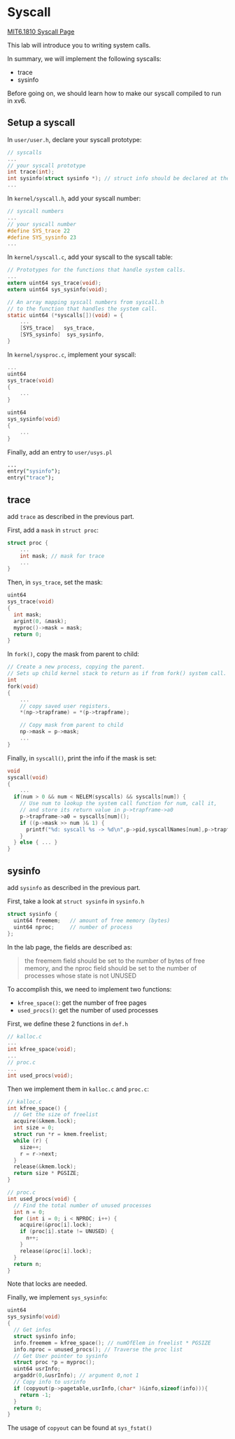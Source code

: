 # Syscall
[MIT6.1810 Syscall Page](https://pdos.csail.mit.edu/6.S081/2022/labs/syscall.html)

This lab will introduce you to writing system calls. 

In summary, we will implement the following syscalls:
* trace
* sysinfo

Before going on, we should learn how to make our syscall compiled to run in xv6.

## Setup a syscall
In `user/user.h`, declare your syscall prototype:
```c
// syscalls
...
// your syscall prototype
int trace(int);
int sysinfo(struct sysinfo *); // struct info should be declared at the beginning
...
```

In `kernel/syscall.h`, add your syscall number:
```c
// syscall numbers
...
// your syscall number
#define SYS_trace 22
#define SYS_sysinfo 23
...
```

In `kernel/syscall.c`, add your syscall to the syscall table:
```c
// Prototypes for the functions that handle system calls.
...
extern uint64 sys_trace(void);
extern uint64 sys_sysinfo(void);

// An array mapping syscall numbers from syscall.h
// to the function that handles the system call.
static uint64 (*syscalls[])(void) = {
    ...
    [SYS_trace]   sys_trace,
    [SYS_sysinfo]  sys_sysinfo,
}
```

In `kernel/sysproc.c`, implement your syscall:
```c
...
uint64
sys_trace(void)
{
    ...
}

uint64
sys_sysinfo(void)
{
    ...
}
```

Finally, add an entry to `user/usys.pl`
```perl
...
entry("sysinfo");
entry("trace");
```
## trace
add `trace` as described in the previous part.

First, add a `mask` in `struct proc`:
```c
struct proc {
    ...
    int mask; // mask for trace
    ...
}
```

Then, in `sys_trace`, set the mask:
```c
uint64
sys_trace(void)
{
  int mask;
  argint(0, &mask);
  myproc()->mask = mask;
  return 0;
}
```

In `fork()`, copy the mask from parent to child:
```c
// Create a new process, copying the parent.
// Sets up child kernel stack to return as if from fork() system call.
int
fork(void)
{
    ...
    // copy saved user registers.
    *(np->trapframe) = *(p->trapframe);

    // Copy mask from parent to child
    np->mask = p->mask;
    ...
}
```

Finally, in `syscall()`, print the info if the mask is set:
```c
void
syscall(void)
{
    ...
  if(num > 0 && num < NELEM(syscalls) && syscalls[num]) {
    // Use num to lookup the system call function for num, call it,
    // and store its return value in p->trapframe->a0
    p->trapframe->a0 = syscalls[num]();
    if ((p->mask >> num )& 1) {
      printf("%d: syscall %s -> %d\n",p->pid,syscallNames[num],p->trapframe->a0);
    }
  } else { ... }
}
```

## sysinfo
add `sysinfo` as described in the previous part.

First, take a look at `struct sysinfo` in `sysinfo.h`
```c
struct sysinfo {
  uint64 freemem;   // amount of free memory (bytes)
  uint64 nproc;     // number of process
};
```
In the lab page, the fields are described as:
> the freemem field should be set to the number of bytes of free memory, and the nproc field should be set to the number of processes whose state is not UNUSED

To accomplish this, we need to implement two functions:
* `kfree_space()`: get the number of free pages
* `used_procs()`: get the number of used processes

First, we define these 2 functions in `def.h`
```c
// kalloc.c
...
int kfree_space(void);
...
// proc.c
...
int used_procs(void);
```

Then we implement them in `kalloc.c` and `proc.c`:
```c
// kalloc.c
int kfree_space() {
  // Get the size of freelist
  acquire(&kmem.lock);
  int size = 0;
  struct run *r = kmem.freelist;
  while (r) {
    size++;
    r = r->next;
  }
  release(&kmem.lock);
  return size * PGSIZE;
}

// proc.c
int used_procs(void) {
  // Find the total number of unused processes
  int n = 0;
  for (int i = 0; i < NPROC; i++) {
    acquire(&proc[i].lock);
    if (proc[i].state != UNUSED) {
      n++;
    }
    release(&proc[i].lock);
  }
  return n;
}
```
Note that locks are needed.

Finally, we implement `sys_sysinfo`:
```c
uint64
sys_sysinfo(void)
{
  // Get infos
  struct sysinfo info;
  info.freemem = kfree_space(); // numOfElem in freelist * PGSIZE
  info.nproc = unused_procs(); // Traverse the proc list
  // Get User pointer to sysinfo
  struct proc *p = myproc();
  uint64 usrInfo;
  argaddr(0,&usrInfo); // argument 0,not 1
  // Copy info to usrinfo
  if (copyout(p->pagetable,usrInfo,(char* )&info,sizeof(info))){
    return -1;
  }
  return 0;
}
```

The usage of `copyout` can be found at `sys_fstat()`
